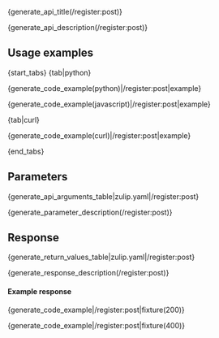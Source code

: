 {generate_api_title(/register:post)}

{generate_api_description(/register:post)}

## Usage examples

{start_tabs}
{tab|python}

{generate_code_example(python)|/register:post|example}

{generate_code_example(javascript)|/register:post|example}

{tab|curl}

{generate_code_example(curl)|/register:post|example}

{end_tabs}

## Parameters

{generate_api_arguments_table|zulip.yaml|/register:post}

{generate_parameter_description(/register:post)}

## Response

{generate_return_values_table|zulip.yaml|/register:post}

{generate_response_description(/register:post)}

#### Example response

{generate_code_example|/register:post|fixture(200)}

{generate_code_example|/register:post|fixture(400)}
